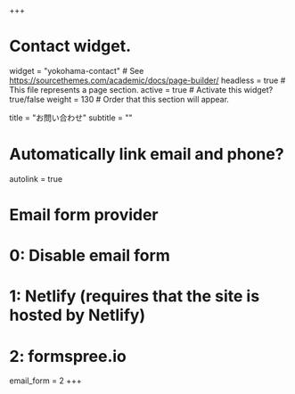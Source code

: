 +++
# Contact widget.
widget = "yokohama-contact"  # See https://sourcethemes.com/academic/docs/page-builder/
headless = true  # This file represents a page section.
active = true  # Activate this widget? true/false
weight = 130  # Order that this section will appear.

title = "お問い合わせ"
subtitle = ""

# Automatically link email and phone?
autolink = true

# Email form provider
#   0: Disable email form
#   1: Netlify (requires that the site is hosted by Netlify)
#   2: formspree.io
email_form = 2
+++
